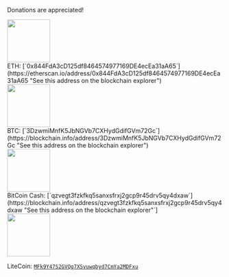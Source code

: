 Donations are appreciated!
<div><img src='https://www.micronauticsresearch.com/images/0x844FdA3cD125df8464574977169DE4ecEa31aA65.png' style='width: 100px; height: auto;' /><br>
    ETH: [`0x844FdA3cD125df8464574977169DE4ecEa31aA65`](https://etherscan.io/address/0x844FdA3cD125df8464574977169DE4ecEa31aA65 "See this address on the blockchain explorer")             
</div>
<div>
  <img src='https://www.micronauticsresearch.com/images/3DzwmiMnfK5JbNGVb7CXHydGdifGVm72Gc.png' style='width: 100px; height: auto;' /><br>
  BTC: [`3DzwmiMnfK5JbNGVb7CXHydGdifGVm72Gc`](https://blockchain.info/address/3DzwmiMnfK5JbNGVb7CXHydGdifGVm72Gc "See this address on the blockchain explorer")
</div>
<div>
  <img src='https://www.micronauticsresearch.com/images/qzvegt3fzkfkq5sanxsfrxj2gcp9r45drv5qy4dxaw.png' style='width: 100px; height: auto;' /><br>
  BitCoin Cash: [`qzvegt3fzkfkq5sanxsfrxj2gcp9r45drv5qy4dxaw`](https://blockchain.info/address/qzvegt3fzkfkq5sanxsfrxj2gcp9r45drv5qy4dxaw "See this address on the blockchain explorer"`]
</div>
<div>
  <img src='https://www.micronauticsresearch.com/images/MFk9Y47S2GVQq7XSvuwqbyd7CmYa2MDFxu.png' style='width: 100px; height: auto;' /><br>

  LiteCoin: [`MFk9Y47S2GVQq7XSvuwqbyd7CmYa2MDFxu`](https://blockchain.info/address/MFk9Y47S2GVQq7XSvuwqbyd7CmYa2MDFxu "See this address on the blockchain explorer")
</div>

